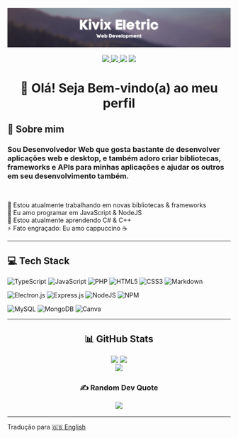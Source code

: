 ![Banner](./images/banner.png)

<div align="center">
  <div>
    <a href="https://youtube.com/@KivixEletric" title="Youtube">
      <img src="https://img.shields.io/badge/YouTube-%23FF0000.svg?logo=YouTube&logoColor=white&style=flat-square">
    </a>
    <a href="https://www.twitch.tv/kivixeletric" title="Twitch">
      <img src="https://img.shields.io/badge/Twitch-%239146FF.svg?logo=Twitch&logoColor=white&style=flat-square">
    </a>
    <img src="https://api.visitorbadge.io/api/combined?path=https%3A%2F%2Fgithub.com%2FKivixEletric&label=Visitors&labelColor=%232b2930&countColor=%235c5866&style=flat-square&labelStyle=lower">
    <img src="https://img.shields.io/github/sponsors/KivixEletric?style=flat-square&color=5c5866&labelColor=2b2930">
  </div>

  <h1>👋 Olá! Seja Bem-vindo(a) ao meu perfil</h1>
</div>

## 📜 Sobre mim

### Sou Desenvolvedor Web que gosta bastante de desenvolver aplicações web e desktop, e também adoro criar bibliotecas, frameworks e APIs para minhas aplicações e ajudar os outros em seu desenvolvimento também.

</br>

🔭 Estou atualmente trabalhando em novas bibliotecas & frameworks<br>
💖 Eu amo programar em JavaScript & NodeJS<br>
🌱 Estou atualmente aprendendo C# & C++<br>
⚡ Fato engraçado: Eu amo cappuccino ☕

---

## 💻 Tech Stack

![TypeScript](https://img.shields.io/badge/typescript-%2320232a.svg?style=for-the-badge&logo=typescript&logoColor=%23007ACC)
![JavaScript](https://img.shields.io/badge/javascript-%2320232a.svg?style=for-the-badge&logo=javascript&logoColor=%23F7DF1E)
![PHP](https://img.shields.io/badge/php-%2320232a.svg?style=for-the-badge&logo=php&logoColor=%23777BB4)
![HTML5](https://img.shields.io/badge/html5-%2320232a.svg?style=for-the-badge&logo=html5&logoColor=%23E34F26)
![CSS3](https://img.shields.io/badge/css3-%2320232a.svg?style=for-the-badge&logo=css3&logoColor=%231572B6)
![Markdown](https://img.shields.io/badge/markdown-%2320232a.svg?style=for-the-badge&logo=markdown&logoColor=white)

![Electron.js](https://img.shields.io/badge/Electron-%2320232a?style=for-the-badge&logo=Electron&logoColor=%2361DAFB)
![Express.js](https://img.shields.io/badge/express.js-%2320232a.svg?style=for-the-badge&logo=express&logoColor=%2361DAFB)
![NodeJS](https://img.shields.io/badge/node.js-%2320232a?style=for-the-badge&logo=node.js&logoColor=6DA55F)
![NPM](https://img.shields.io/badge/NPM-%2320232a.svg?style=for-the-badge&logo=npm&logoColor=white)

![MySQL](https://img.shields.io/badge/mysql-%2320232a.svg?style=for-the-badge&logo=mysql&&logoColor=%23777BB4)
![MongoDB](https://img.shields.io/badge/MongoDB-%2320232a.svg?style=for-the-badge&logo=mongodb&logoColor=6DA55F)
![Canva](https://img.shields.io/badge/Canva-%2320232a.svg?style=for-the-badge&logo=Canva&logoColor=%2300C4CC)

---

<div align="center">

  ## 📊 GitHub Stats
  ![](https://github-readme-stats.vercel.app/api?username=KivixEletric&theme=react&hide_border=true&include_all_commits=false&count_private=false)
  ![](https://github-readme-streak-stats.herokuapp.com/?user=KivixEletric&theme=react&hide_border=true)</br>
  ![](https://github-readme-stats.vercel.app/api/top-langs/?username=KivixEletric&theme=react&hide_border=true&include_all_commits=false&count_private=false&layout=compact)

</div>

<div align="center">

  ### ✍️ Random Dev Quote
  ![](https://quotes-github-readme.vercel.app/api?type=horizontal&theme=dark)

</div>

---
Tradução para [🇬🇧 English](./README.md)
